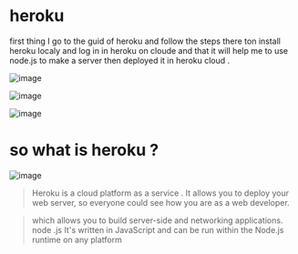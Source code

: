 # heroku 
first thing I go to the guid of heroku and follow the steps there ton install
heroku localy and log in in heroku on cloude and that it will help me to use 
node.js to make a server then deployed it in heroku cloud .

![image](https://user-images.githubusercontent.com/77915248/112391363-778a4980-8d00-11eb-8eb0-a58d3aef8ac6.png)


![image](https://user-images.githubusercontent.com/77915248/112391171-2d08cd00-8d00-11eb-8723-cabf5188efa2.png)

![image](https://user-images.githubusercontent.com/77915248/112391318-63dee300-8d00-11eb-8391-4c92a6a657b7.png)

 # so what is heroku ?
 ![image](https://user-images.githubusercontent.com/77915248/112391217-3eea7000-8d00-11eb-8983-65b9af2cb710.png)

 
> Heroku is a cloud platform as a service . 
 It allows you to deploy your web server, so everyone could see how  you are as a web developer.
 
  
  > which allows you to build server-side and networking applications. 
  > node .js It's written in JavaScript and can be run within the Node.js runtime on any platform

